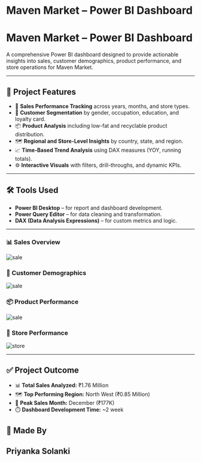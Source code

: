 # Maven Market – Power BI Dashboard

# Maven Market – Power BI Dashboard

A comprehensive Power BI dashboard designed to provide actionable insights into sales, customer demographics, product performance, and store operations for Maven Market.

---

## 🌟 Project Features

- 📅 **Sales Performance Tracking** across years, months, and store types.
- 👥 **Customer Segmentation** by gender, occupation, education, and loyalty card.
- 📦 **Product Analysis** including low-fat and recyclable product distribution.
- 🗺️ **Regional and Store-Level Insights** by country, state, and region.
- 📈 **Time-Based Trend Analysis** using DAX measures (YOY, running totals).
- ⚙️ **Interactive Visuals** with filters, drill-throughs, and dynamic KPIs.

---

## 🛠 Tools Used

- **Power BI Desktop** – for report and dashboard development.
- **Power Query Editor** – for data cleaning and transformation.
- **DAX (Data Analysis Expressions)** – for custom metrics and logic.

---


### 📊 Sales Overview
![sale](https://github.com/user-attachments/assets/aa80c457-bc82-4ba1-b1ee-e8985a96d0b7)


### 👥 Customer Demographics
![sale](https://github.com/user-attachments/assets/ff577379-9932-42ae-8df4-b838f4b640eb)


### 📦 Product Performance
![sale](https://github.com/user-attachments/assets/fad8e38b-1977-4b3a-a44b-7522f1b58fad)


### 🏬 Store Performance
![store](https://github.com/user-attachments/assets/e274c935-f59e-4ed7-a85a-9682f5085744)


---


## ✅ Project Outcome

- 📊 **Total Sales Analyzed:** ₹1.76 Million
- 🗺️ **Top Performing Region:** North West (₹0.85 Million)
- 📅 **Peak Sales Month:** December (₹177K)
- ⏱️ **Dashboard Development Time:** ~2 week



## 👤 Made By

**Priyanka Solanki** 
---



